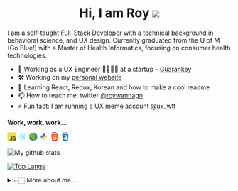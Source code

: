 <h1 align="center"> Hi, I am Roy  <img src="https://media.giphy.com/media/hvRJCLFzcasrR4ia7z/giphy.gif" width="30px"></h1>

I am a self-taught Full-Stack Developer with a technical background in behavioral science, and UX design. Currently graduated from the U of M (Go Blue!) with a Master of Health Informatics, focusing on consumer health technologies. 

- 🔭 Working as a UX Engineer  👩🏻‍💻🎨  at a startup - [Guarankey](https://guarankey.com/) 
- 🛠 Working on my [personal website](https://falinwang.github.io/portfolio/)
- 🌱 Learning React, Redux, Korean and how to make a cool readme
- 📫 How to reach me: twitter [@roywannago](https://twitter.com/roywannago)
- ⚡ Fun fact: I am running a UX meme account [@ux_wtf](https://www.instagram.com/ux_wtf/)

<strong>Work, work, work...</strong>

  <img height="20" src="https://raw.githubusercontent.com/github/explore/80688e429a7d4ef2fca1e82350fe8e3517d3494d/topics/javascript/javascript.png">  <img height="20" src="https://raw.githubusercontent.com/github/explore/80688e429a7d4ef2fca1e82350fe8e3517d3494d/topics/react/react.png">  <img height="20" src="https://raw.githubusercontent.com/github/explore/80688e429a7d4ef2fca1e82350fe8e3517d3494d/topics/nodejs/nodejs.png">  <img height="20" src="https://raw.githubusercontent.com/github/explore/80688e429a7d4ef2fca1e82350fe8e3517d3494d/topics/python/python.png">  <img height="20" src="https://raw.githubusercontent.com/github/explore/80688e429a7d4ef2fca1e82350fe8e3517d3494d/topics/html/html.png">  <img height="20" src="https://raw.githubusercontent.com/github/explore/80688e429a7d4ef2fca1e82350fe8e3517d3494d/topics/css/css.png">


<!--START_SECTION:activity-->
<!--END_SECTION:activity-->


![My github stats](https://github-readme-stats.vercel.app/api?username=falinwang&show_icons=true&count_private=true&hide=stars&bg_color=15,4249a6,b3bce6&title_color=fff&text_color=fff&icon_color=fff)

[![Top Langs](https://github-readme-stats.vercel.app/api/top-langs/?username=falinwang&hide=java&layout=compact&bg_color=15,4249a6,b3bce6&title_color=fff&text_color=fff&icon_color=fff)](https://github.com/falinwang/github-readme-stats)

<details>
  <summary>👉🏻 More about me...</summary>
  <br>
  <p><i>hey google, play lofi beats! 🎶</i><p>
 <p>Technical Skills</p>
  

  - 💻 JavaScript/ES6+, Node.js, HTML5, CSS3, React.js, Python, Bootstrap
  - 🖥 PostgreSQL, RESTful API, JQuery, AngularJS, Django
  - 🎨 UX Design: User experience design, user journey map, interaction design, user flow, wireframing, design system
  - 💬 UX Research: Affinity diagram, comparative analysis, survey design, heuristic evaluation, usability testing, A/B testing
  
  <p>Languages</p>
  
  - English (fluent)
  - Chinese (native)
  - Spanish (basic)
  - Korean (beginner)

  <br><br>
</details>

